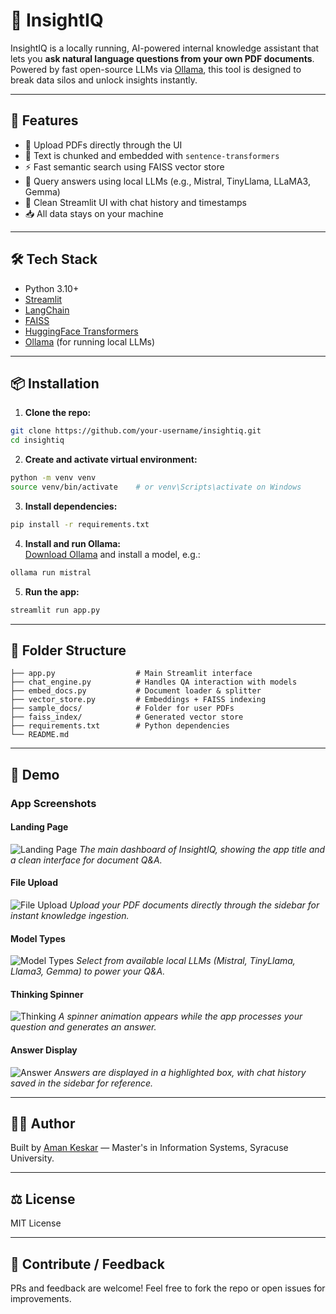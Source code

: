 # 🤖 InsightIQ

InsightIQ is a locally running, AI-powered internal knowledge assistant that lets you **ask natural language questions from your own PDF documents**. Powered by fast open-source LLMs via [Ollama](https://ollama.com), this tool is designed to break data silos and unlock insights instantly.

---

## 🚀 Features

- 📄 Upload PDFs directly through the UI
- 🧠 Text is chunked and embedded with `sentence-transformers`
- ⚡ Fast semantic search using FAISS vector store
- 🤖 Query answers using local LLMs (e.g., Mistral, TinyLlama, LLaMA3, Gemma)
- 💬 Clean Streamlit UI with chat history and timestamps
- 📥 All data stays on your machine

---

## 🛠️ Tech Stack

- Python 3.10+
- [Streamlit](https://streamlit.io)
- [LangChain](https://www.langchain.com/)
- [FAISS](https://github.com/facebookresearch/faiss)
- [HuggingFace Transformers](https://huggingface.co/transformers/)
- [Ollama](https://ollama.com/) (for running local LLMs)

---

## 📦 Installation

1. **Clone the repo:**
```bash
git clone https://github.com/your-username/insightiq.git
cd insightiq
```

2. **Create and activate virtual environment:**
```bash
python -m venv venv
source venv/bin/activate    # or venv\Scripts\activate on Windows
```

3. **Install dependencies:**
```bash
pip install -r requirements.txt
```

4. **Install and run Ollama:**  
[Download Ollama](https://ollama.com/download) and install a model, e.g.:
```bash
ollama run mistral
```

5. **Run the app:**
```bash
streamlit run app.py
```

---

## 📂 Folder Structure
```
├── app.py                  # Main Streamlit interface
├── chat_engine.py          # Handles QA interaction with models
├── embed_docs.py           # Document loader & splitter
├── vector_store.py         # Embeddings + FAISS indexing
├── sample_docs/            # Folder for user PDFs
├── faiss_index/            # Generated vector store
├── requirements.txt        # Python dependencies
└── README.md
```

---

## 📸 Demo

### App Screenshots

#### Landing Page
![Landing Page](Images/Landing_Page.png)
*The main dashboard of InsightIQ, showing the app title and a clean interface for document Q&A.*

#### File Upload
![File Upload](Images/File_Upload.png)
*Upload your PDF documents directly through the sidebar for instant knowledge ingestion.*

#### Model Types
![Model Types](Images/Model_Types.png)
*Select from available local LLMs (Mistral, TinyLlama, Llama3, Gemma) to power your Q&A.*

#### Thinking Spinner
![Thinking](Images/Thinking.png)
*A spinner animation appears while the app processes your question and generates an answer.*

#### Answer Display
![Answer]([Images/Answer.png](https://github.com/amankeskar/InsightIQ/blob/e0ad0f55600a91157bba6a10ff2ac1b8ae66904f/Answer.png))
*Answers are displayed in a highlighted box, with chat history saved in the sidebar for reference.*

---

## 👨‍💻 Author
Built by [Aman Keskar](https://linkedin.com/in/aman-keskar) — Master's in Information Systems, Syracuse University.

---

## ⚖️ License
MIT License

---

## 🙌 Contribute / Feedback
PRs and feedback are welcome! Feel free to fork the repo or open issues for improvements.


